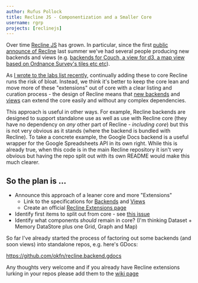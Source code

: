 ```yaml
---
author: Rufus Pollock
title: Recline JS - Componentization and a Smaller Core
username: rgrp
projects: [reclinejs]
---
```


Over time [Recline JS][r] has grown. In particular, since the first [public
announce of Recline][announce] last summer we've had several people producing
new backends and views (e.g.  [backends for Couch, a view for d3, a map view
based on Ordnance Survey's tiles etc etc][extensions]).

[r]: http://okfnlabs.org/recline/
[announce]: http://blog.okfn.org/2012/07/05/announcing-recline-js-a-javascript-library-for-building-data-applications-in-the-browser/
[extensions]: https://github.com/okfn/recline/wiki/Extensions#list-of-extensions

As [I wrote to the labs list recently][labs-post], continually adding these to
core Recline runs the risk of bloat. Instead, we think it's better to keep the
core lean and move more of these "extensions" out of core with a clear listing
and curation process - the design of Recline means that [new backends][be] and
[views][] can extend the core easily and without any complex dependencies.

[labs-post]: http://lists.okfn.org/pipermail/okfn-labs/2013-February/000638.html
[be]: http://okfnlabs.org/recline/docs/backends.html
[views]: http://okfnlabs.org/recline/docs/views.html

This approach is useful in other ways. For example, Recline backends are
designed to support standalone use as well as use with Recline core (they have
no dependency on *any* other part of Recline - *including core*) but this is
not very obvious as it stands (where the backend is bundled with Recline). To
take a concrete example, the Google Docs backend is a useful wrapper for the
Google Spreadsheets API in its own right. While this is already true, when this
code is in the main Recline repository it isn't very obvious but having the
repo split out with its own README would make this much clearer.

## So the plan is ...

* Announce this approach of a leaner core and more "Extensions"
  * Link to the specifications for [Backends][be] and [Views][views]
  * Create an official [Recline Extensions page][extensions]
* Identify first items to split out from core - see [this issue][2]
* Identify what components *should* remain in core? (I'm thinking Dataset +
  Memory DataStore plus one Grid, Graph and Map)

[extensions]: https://github.com/okfn/recline/wiki/Extensions
[2]: https://github.com/okfn/recline/issues/314

So far I've already started the process of factoring out some backends (and
soon views) into standalone repos, e.g. here's GDocs:

<https://github.com/okfn/recline.backend.gdocs>

Any thoughts very welcome and if you already have Recline extensions lurking in
your repos please add them to the [wiki page][extensions]


